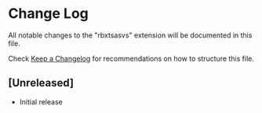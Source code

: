 # Change Log

All notable changes to the "rbxtsasvs" extension will be documented in this file.

Check [Keep a Changelog](http://keepachangelog.com/) for recommendations on how to structure this file.

## [Unreleased]

- Initial release